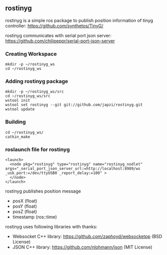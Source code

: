 ## rostinyg
rostinyg is a simple ros package to publish position information of tinyg controller: https://github.com/synthetos/TinyG/

rostinyg communicates with serial port json server: https://github.com/chilipeppr/serial-port-json-server

### Creating Workspace
```
mkdir -p ~/rostinyg_ws
cd ~/rostinyg_ws
```
### Adding rostinyg package
```
mkdir -p ~/rostinyg_ws/src
cd ~/rostinyg_ws/src
wstool init
wstool set rostinyg --git git://github.com/japzi/rostinyg.git
wstool update
```
### Building
```
cd ~/rostinyg_ws/
catkin_make
```

### roslaunch file for rostinyg
```
<launch>
  <node pkg="rostinyg" type="rostinyg" name="rostinyg_nodlet" args="_serial_port_json_server_url:=http://localhost:8989/ws _usb_port:=/dev/ttyUSB0 _report_delay:=100" >
  </node>
</launch>
```
rostinyg publishes position message
- posX (float)
- posY (float)
- posZ (float)
- timestamp (ros::time)

rostinyg uses following libraries with thanks:
- Websocket C++ library: https://github.com/zaphoyd/websocketpp (BSD License)
- JSON C++ library: https://github.com/nlohmann/json (MIT License)
  
